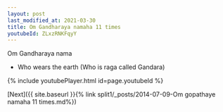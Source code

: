 ```yaml
---
layout: post
last_modified_at: 2021-03-30
title: Om Gandharaya namaha 11 times
youtubeId: ZLxzRNKFqyY
---
```

 
 
Om Gandharaya nama 
 
 -  Who wears the earth (Who is raga called Gandara) 
 
  
 
  
 
 
 
 
 
 


{% include youtubePlayer.html id=page.youtubeId %}
 
[Next]({{ site.baseurl }}{% link  split1/_posts/2014-07-09-Om gopathaye namaha 11 times.md%})
 
